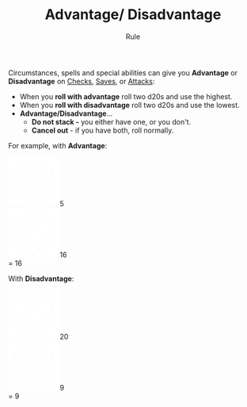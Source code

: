 <header>

# Advantage/ Disadvantage

<p class="subheading">Rule</p>

</header>

Circumstances, spells and special abilities can give you **Advantage** or **Disadvantage** on [Checks](pages/rules/rolling.md?id=checks), [Saves](pages/rules/rolling.md?id=saves), or [Attacks](pages/combat/attacks.md):

  + When you **roll with advantage** roll two d20s and use the highest.
  + When you **roll with disadvantage** roll two d20s and use the lowest.
  + **Advantage/Disadvantage**...
    + **Do not stack -** you either have one, or you don't.
    + **Cancel out** - if you have both, roll normally.

For example, with **Advantage**:

<div class="example-roll">
  <div class="roll">
    <img src="assets/images/d20.svg" style="width: 100px;">
    <span class="result">5</span>
  </div>
  <div class="roll">
    <img src="assets/images/d20.svg" style="width: 100px;">
    <span class="result">16</span>
  </div>
  =
  16
</div>

With **Disadvantage**:

<div class="example-roll">
  <div class="roll">
    <img src="assets/images/d20.svg" style="width: 100px;">
    <span class="result">20</span>
  </div>
  <div class="roll">
    <img src="assets/images/d20.svg" style="width: 100px;">
    <span class="result">9</span>
  </div>
  =
  9
  </div>
